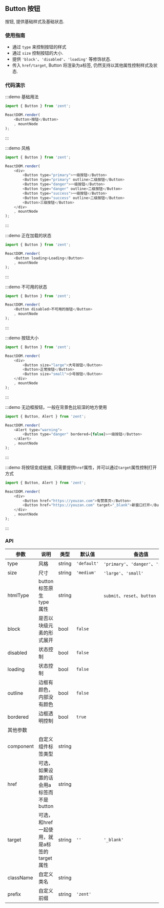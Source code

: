 ## Button 按钮

按钮, 提供基础样式及基础状态.

### 使用指南

-   通过 `type` 来控制按钮的样式
-   通过 `size` 控制按钮的大小.
-   提供 `'block'`、`'disabled'`、`'loading'` 等修饰状态.
-   传入 `href/target`, Button 将渲染为a标签, 仍然支持以其他属性控制样式及状态.

### 代码演示

:::demo 基础用法
```js
import { Button } from 'zent';

ReactDOM.render(
	<Button>按钮</Button>
	, mountNode
);
```
:::

:::demo 风格
```js
import { Button } from 'zent';

ReactDOM.render(
	<div>
		<Button type="primary">一级按钮</Button>
		<Button type="primary" outline>二级按钮</Button>
		<Button type="danger">一级按钮</Button>
		<Button type="danger" outline>二级按钮</Button>
		<Button type="success">一级按钮</Button>
		<Button type="success" outline>二级按钮</Button>
		<Button>三级按钮</Button>
	</div>
	, mountNode
);
```
:::

:::demo 正在加载的状态
```js
import { Button } from 'zent';

ReactDOM.render(
	<Button loading>Loading</Button>
	, mountNode
);
```
:::

:::demo 不可用的状态
```js
import { Button } from 'zent';

ReactDOM.render(
	<Button disabled>不可用的按钮</Button>
	, mountNode
);
```
:::

:::demo 按钮大小
```js
import { Button } from 'zent';

ReactDOM.render(
	<div>
		<Button size="large">大号按钮</Button>
		<Button>正常按钮</Button>
		<Button size="small">小号按钮</Button>
	</div>
	, mountNode
);
```
:::

:::demo 无边框按钮，一般在背景色比较深的地方使用
```js
import { Button, Alert } from 'zent';

ReactDOM.render(
	<Alert type="warning">
		<Button type="danger" bordered={false}>一级按钮</Button>
	</Alert>
	, mountNode
);
```
:::

:::demo 将按钮变成链接, 只需要提供`href`属性，并可以通过`target`属性控制打开方式
```js
import { Button, Alert } from 'zent';

ReactDOM.render(
	<div>
		<Button href="https://youzan.com">有赞首页</Button>
		<Button href="https://youzan.com" target="_blank">新窗口打开</Button>
	</div>
	, mountNode
);
```
:::

### API

| 参数        | 说明                          | 类型     | 默认值         | 备选值                                |
| --------- | --------------------------- | ------ | ----------- | ---------------------------------- |
| type      | 风格                          | string | `'default'` | `'primary'`、`'danger'`、`'success'` |
| size      | 尺寸                          | string | `'medium'`  | `'large'`、`'small'`                |
| htmlType  | button标签原生type属性          | string |            |  `submit`、`reset`、`button`           |
| block     | 是否以块级元素的形式展开                | bool   | `false`     |                                    |
| disabled  | 状态控制                        | bool   | `false`     |                                    |
| loading   | 状态控制                        | bool   | `false`     |                                    |
| outline   | 边框有颜色，内部没有颜色                | bool   | `false`     |                                    |
| bordered  | 边框透明控制                      | bool   | `true`      |                                    |
| 其他参数      |                             |        |             |                                    |
| component | 自定义组件标签类型                   | string |             |                                    |
| href      | 可选，如果设置的话会用a标签而不是button     | string |             |                                    |
| target    | 可选，和href一起使用，就是a标签的target属性 | string | `''`        | `'_blank'`                         |
| className | 自定义类名                       | string |             |                                    |
| prefix    | 自定义前缀                       | string | `'zent'`    |                                    |
